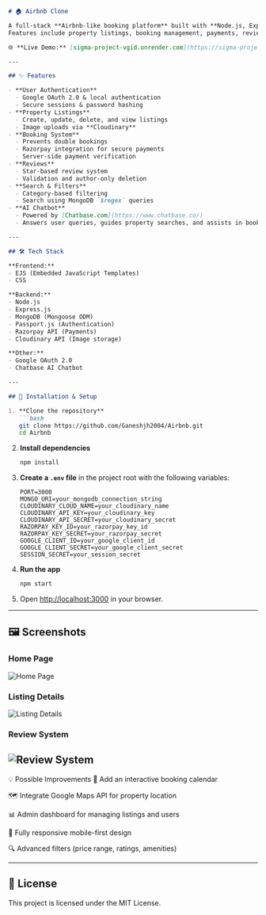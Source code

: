 
````markdown
# 🏠 Airbnb Clone

A full-stack **Airbnb-like booking platform** built with **Node.js, Express, MongoDB, EJS**, and integrated with **Cloudinary, Razorpay, and Passport.js**.  
Features include property listings, booking management, payments, reviews, AI chatbot assistance, and more.  

🌐 **Live Demo:** [sigma-project-vgid.onrender.com](https://sigma-project-vgid.onrender.com)

---

## ✨ Features

- **User Authentication**
  - Google OAuth 2.0 & local authentication
  - Secure sessions & password hashing
- **Property Listings**
  - Create, update, delete, and view listings
  - Image uploads via **Cloudinary**
- **Booking System**
  - Prevents double bookings
  - Razorpay integration for secure payments
  - Server-side payment verification
- **Reviews**
  - Star-based review system
  - Validation and author-only deletion
- **Search & Filters**
  - Category-based filtering
  - Search using MongoDB `$regex` queries
- **AI Chatbot**
  - Powered by [Chatbase.com](https://www.chatbase.co/)
  - Answers user queries, guides property searches, and assists in booking

---

## 🛠 Tech Stack

**Frontend:**  
- EJS (Embedded JavaScript Templates)  
- CSS

**Backend:**  
- Node.js  
- Express.js  
- MongoDB (Mongoose ODM)  
- Passport.js (Authentication)  
- Razorpay API (Payments)  
- Cloudinary API (Image storage)  

**Other:**  
- Google OAuth 2.0  
- Chatbase AI Chatbot  

---

## 🚀 Installation & Setup

1. **Clone the repository**
   ```bash
   git clone https://github.com/Ganeshjh2004/Airbnb.git
   cd Airbnb
````

2. **Install dependencies**

   ```bash
   npm install
   ```

3. **Create a `.env` file** in the project root with the following variables:

   ```env
   PORT=3000
   MONGO_URI=your_mongodb_connection_string
   CLOUDINARY_CLOUD_NAME=your_cloudinary_name
   CLOUDINARY_API_KEY=your_cloudinary_key
   CLOUDINARY_API_SECRET=your_cloudinary_secret
   RAZORPAY_KEY_ID=your_razorpay_key_id
   RAZORPAY_KEY_SECRET=your_razorpay_secret
   GOOGLE_CLIENT_ID=your_google_client_id
   GOOGLE_CLIENT_SECRET=your_google_client_secret
   SESSION_SECRET=your_session_secret
   ```

4. **Run the app**

   ```bash
   npm start
   ```

5. Open [http://localhost:3000](http://localhost:3000) in your browser.

---

## 🖼 Screenshots

### **Home Page**
![Home Page](screenshots/ef8d6d81-9648-4794-ac0e-42f390432727.png)

### **Listing Details**
![Listing Details](screenshots/72fbfb7d-194f-470d-8cdf-6f3542af3da5.png)

### **Review System**
![Review System](screenshots/c04235b0-fab5-4526-891a-67546233668b.png)
---

💡 Possible Improvements
📅 Add an interactive booking calendar

🗺 Integrate Google Maps API for property location

📊 Admin dashboard for managing listings and users

📱 Fully responsive mobile-first design

🔍 Advanced filters (price range, ratings, amenities)

---

## 📝 License

This project is licensed under the MIT License.


